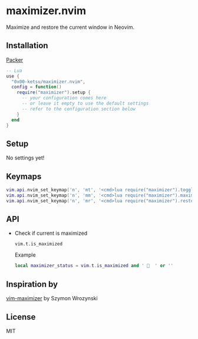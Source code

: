# maximizer.nvim

Maximize and restore the current window in Neovim.

## Installation

[Packer](https://github.com/wbthomason/packer.nvim)

```lua
-- Lua
use {
  "0x00-ketsu/maximizer.nvim",
  config = function()
    require("maximizer").setup {
      -- your configuration comes here
      -- or leave it empty to use the default settings
      -- refer to the configuration section below
    }
  end
}
```

## Setup

No settings yet!

## Keymaps

```lua
vim.api.nvim_set_keymap('n', 'mt', '<cmd>lua require("maximizer").toggle()<CR>', {silent = true, noremap = true})
vim.api.nvim_set_keymap('n', 'mm', '<cmd>lua require("maximizer").maximize()<CR>', {silent = true, noremap = true})
vim.api.nvim_set_keymap('n', 'mr', '<cmd>lua require("maximizer").restore()<CR>', {silent = true, noremap = true})
```

## API

- Check if current is maximized

  `vim.t.is_maximized`

  Example

  ```lua
  local maximizer_status = vim.t.is_maximized and '   ' or ''
  ```

## Inspiration by

[vim-maximizer](https://github.com/szw/vim-maximizer) by Szymon Wrozynski

## License

MIT
